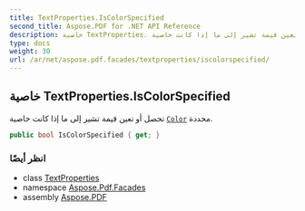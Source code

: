 ```yaml
---
title: TextProperties.IsColorSpecified
second_title: Aspose.PDF for .NET API Reference
description: خاصية TextProperties. تحصل أو تعين قيمة تشير إلى ما إذا كانت خاصية Color محددة
type: docs
weight: 30
url: /ar/net/aspose.pdf.facades/textproperties/iscolorspecified/
---
```

## خاصية TextProperties.IsColorSpecified

تحصل أو تعين قيمة تشير إلى ما إذا كانت خاصية [`Color`](../color/) محددة.

```csharp
public bool IsColorSpecified { get; }
```

### انظر أيضًا

* class [TextProperties](../)
* namespace [Aspose.Pdf.Facades](../../../aspose.pdf.facades/)
* assembly [Aspose.PDF](../../../)